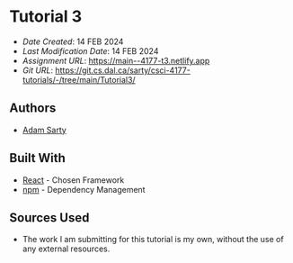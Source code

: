 # Tutorial 3

* *Date Created*: 14 FEB 2024
* *Last Modification Date*: 14 FEB 2024
* *Assignment URL*: <https://main--4177-t3.netlify.app>
* *Git URL*: <https://git.cs.dal.ca/sarty/csci-4177-tutorials/-/tree/main/Tutorial3/>

## Authors

* [Adam Sarty](ad883184@dal.ca)

## Built With

* [React](https://legacy.reactjs.org/docs/getting-started.html/) - Chosen Framework
* [npm](https://docs.npmjs.com//) - Dependency Management

## Sources Used

- The work I am submitting for this tutorial is my own, without the use of any external resources.